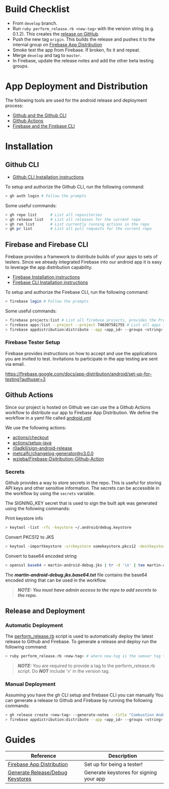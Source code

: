 # Build Checklist
- From `develop` branch.
- Run `ruby perform_release.rb <new-tag>` with the version string (e.g. 0.1.2).  This creates the [release on GitHub](https://github.com/combustion-inc/combustion-android/releases).
- Push the new tag `origin`.  This builds the release and pushes it to the internal group on [Firebase App Distribution](https://console.firebase.google.com/project/combustion-apps/appdistribution/app/android:inc.combustion.engineering/releases) 
- Smoke test the app from Firebase.  If broken, fix it and repeat.
- Merge `develop` and tag to `master`.
- In Firebase, update the release notes and add the other beta testing groups.

# App Deployment and Distribution

The following tools are used for the android release and deployment process:

- [Github and the Github CLI](https://cli.github.com/)
- [Github Actions](https://docs.github.com/en/actions)
- [Firebase and the Firebase CLI](https://firebase.google.com/docs/cli)

# Installation

## Github CLI
- [Github CLI Installation instructions](https://github.com/cli/cli#installation)

To setup and authorize the Github CLI, run the following command:

```bash
> gh auth login # Follow the prompts
```

Some useful commands:
```bash
> gh repo list      # List all repositories
> gh release list   # List all releases for the current repo
> gh run list       # List currently running actions in the repo
> gh pr list        # List all pull requests for the current repo
```

## Firebase and Firebase CLI

Firebase provides a framework to distribute builds of your apps to sets of testers. Since we already integrated Firebase into our android app it is easy to leverage the app distribution capability.

- [Firebase Installation instructions](https://firebase.google.com/docs/android/setup)
- [Firebase CLI Installation instructions](https://firebase.google.com/docs/cli#install-firebase-cli)

To setup and authorize the Firebase CLI, run the following command:
```bash
> firebase login # Follow the prompts
```

Some useful commands:
```bash
> firebase projects:list # List all firebase projects, provides the Project ID 
> firebase apps:list --project --project 746307581755 # List all apps in the firebase project, this is how you can get the App ID
> firebase appdistribution:distribute --app <app_id> --groups <string> --release-notes <string> <release-binary-file> # upload a release binary to firebase app distribution, real App ID is required and binary file is required
```

### Firebase Tester Setup

Firebase provides instructions on how to accept and use the applications you are invited to test.
Invitations to participate in the app testing are sent via email. 

https://firebase.google.com/docs/app-distribution/android/set-up-for-testing?authuser=3


## Github Actions

Since our project is hosted on Github we can use the a Github Actions workflow to distribute our app to Firebase App Distribution. We define the workflow in a yaml file called [android.yml](.github/workflows/android.yml)

We use the following actions:
- [actions/checkout](https://github.com/actions/checkout)
- [actions/setup-java](https://github.com/actions/setup-java)
- [r0adkll/sign-android-release](https://github.com/r0adkll/sign-android-release)
- [metcalfc/changelog-generator@v3.0.0](https://github.com/marketplace/actions/generate-changelog-action)
- [wzieba/Firebase-Dsitribution-Github-Action](https://github.com/wzieba/Firebase-Distribution-Github-Action)

### Secrets

Github provides a way to store secrets in the repo. This is useful for storing API keys and other sensitive information. The secrets can be accessible in the workflow by using the `secrets` variable.

The SIGNING_KEY secret that is used to sign the built apk was generated using the following commands:

Print keystore info
```bash
> keytool -list -rfc -keystore ~/.android/debug.keystore
```

Convert PKCS12 to JKS
```bash
> keytool -importkeystore -srckeystore somekeystore.pkcs12 -destkeystore somenewkeystore.jks -deststoretype jks
`````

Convert to base64 encoded string
```bash
> openssl base64 < martin-android-debug.jks | tr -d '\n' | tee martin-android-debug.jks.base64.txt
```

The ***martin-android-debug.jks.base64.txt*** file contains the base64 encoded string that can be used in the workflow.


> **_NOTE:_** ***You must have admin access to the repo to add secrets to the repo.***

## Release and Deployment

### Automatic Deployment
The [perform_release.rb](engineering/perform_release.rb) script is used to automatically deploy the latest release to Github and Firebase.
To generate a release and deploy run the following command:

```bash
> ruby perform_release.rb <new-tag> # where new-tag is the semver tag to be released i.e. 1.2.3
```

> **_NOTE:_** You are required to provide a tag to the perform_release.rb script. Do ***NOT*** include 'v' in the version tag.


### Manual Deployment
Assuming you have the gh CLI setup and firebase CLI you can manually You can generate a release to Github and Firebase by running the following commands:
```bash
> gh release create <new-tag> --generate-notes --title "Combustion Android Engineering Diagnostics App" <path-to-apk> # where new-tag is the semver tag to be released i.e. 1.2.3 and path-to-apk is the path to the apk file
> firebase appdistribution:distribute --app <app_id> --groups <string> --release-notes <string> <release-binary-file> # upload a release binary to firebase app distribution, real App ID is required and a path to a binary file is required, groups can be a string of groups names "group1, group2, group3"
```

# Guides

| Reference | Description |
| -- | -- |
| [Firebase App Distribution](https://firebase.google.com/docs/app-distribution/android/set-up-for-testing?authuser=3) | Set up for being a tester! |
| [Generate Release/Debug Keystores](https://coderwall.com/p/r09hoq/android-generate-release-debug-keystores) | Generate keystores for signing your app |
